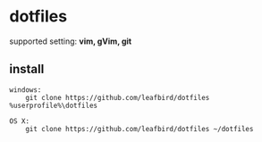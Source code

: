 dotfiles
========
 supported setting: **vim, gVim, git**

install
-------
	windows:
    	git clone https://github.com/leafbird/dotfiles %userprofile%\dotfiles

	OS X:
    	git clone https://github.com/leafbird/dotfiles ~/dotfiles
  
